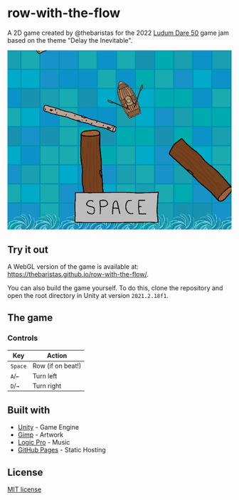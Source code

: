 # row-with-the-flow

A 2D game created by @thebaristas for the 2022 [Ludum Dare 50](https://ldjam.com/events/ludum-dare/50/row-with-the-flow) game jam based on the theme "Delay the Inevitable".

![Cover](Docs/cover.png)

## Try it out

A WebGL version of the game is available at: https://thebaristas.github.io/row-with-the-flow/.

You can also build the game yourself. To do this, clone the repository and open the root directory in Unity at version `2021.2.18f1`.

## The game

### Controls

| Key     | Action            |
| ------- | ----------------- |
| `Space` | Row (if on beat!) |
| `A`/`←` | Turn left         |
| `D`/`→` | Turn right        |

## Built with

- [Unity](https://unity.com/) - Game Engine
- [Gimp](https://www.gimp.org/) - Artwork
- [Logic Pro](https://www.apple.com/logic-pro/) - Music
- [GitHub Pages](https://pages.github.com/) - Static Hosting

## License

[MIT license](./LICENSE)
